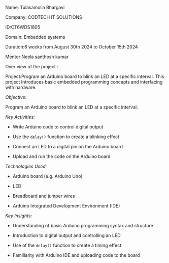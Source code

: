 Name: Tulasamolla Bhargavi

Company: CODTECH IT SOLUTIONS 

ID:CT6WDS1805

Domain: Embedded systems

Duration:6 weeks from August 30th 2024 to October 15th 2024

Mentor:Neela santhosh kumar 

Over view of the project :


 Project:Program an Arduino board to blink an LED at a specific interval. This project Introduces basic embedded programming concepts and interfacing with hardware.





*Objective:*

Program an Arduino board to blink an LED at a specific interval.



*Key Activities:*



- Write Arduino code to control digital output

- Use the `delay()` function to create a blinking effect

- Connect an LED to a digital pin on the Arduino board

- Upload and run the code on the Arduino board



*Technologies Used:*



- Arduino board (e.g. Arduino Uno)

- LED

- Breadboard and jumper wires

- Arduino Integrated Development Environment (IDE)



*Key Insights:*



- Understanding of basic Arduino programming syntax and structure

- Introduction to digital output and controlling an LED

- Use of the `delay()` function to create a timing effect

- Familiarity with Arduino IDE and uploading code to the board



 


